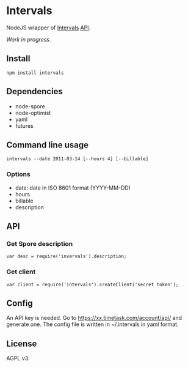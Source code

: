 # Intervals

NodeJS wrapper of [Intervals](http://www.myintervals.com) [API](http://www.myintervals.com/api/).

*Work in progress.*

## Install

    npm install intervals

## Dependencies

* node-spore
* node-optimist
* yaml
* futures

## Command line usage

`intervals --date 2011-03-14 [--hours 4] [--billable]`

### Options

*  date: date in ISO 8601 format (YYYY-MM-DD)
*  hours
*  billable
*  description

## API

### Get Spore description

    var desc = require('invervals').description;

### Get client

    var client = require('intervals').createClient('secret token');

## Config

An API key is needed. Go to https://xx.timetask.com/account/api/ and generate one.
The config file is written in ~/.intervals in yaml format.

## License

AGPL v3.
